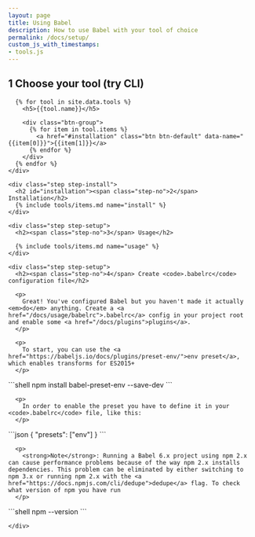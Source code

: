 ```yaml
---
layout: page
title: Using Babel
description: How to use Babel with your tool of choice
permalink: /docs/setup/
custom_js_with_timestamps:
- tools.js
---
```


<div class="container docs-content">
  <div class="step-wizard">
    <div class="step">
      <h2><span class="step-no">1</span> Choose your tool (try CLI)</h2>

      {% for tool in site.data.tools %}
        <h5>{{tool.name}}</h5>

        <div class="btn-group">
          {% for item in tool.items %}
            <a href="#installation" class="btn btn-default" data-name="{{item[0]}}">{{item[1]}}</a>
          {% endfor %}
        </div>
      {% endfor %}
    </div>

    <div class="step step-install">
      <h2 id="installation"><span class="step-no">2</span> Installation</h2>
      {% include tools/items.md name="install" %}
    </div>

    <div class="step step-setup">
      <h2><span class="step-no">3</span> Usage</h2>

      {% include tools/items.md name="usage" %}
    </div>

    <div class="step step-setup">
      <h2><span class="step-no">4</span> Create <code>.babelrc</code> configuration file</h2>

      <p>
        Great! You've configured Babel but you haven't made it actually <em>do</em> anything. Create a <a href="/docs/usage/babelrc">.babelrc</a> config in your project root and enable some <a href="/docs/plugins">plugins</a>.
      </p>

      <p>
        To start, you can use the <a href="https://babeljs.io/docs/plugins/preset-env/">env preset</a>, which enables transforms for ES2015+
      </p>

<!--lint disable no-shortcut-reference-link, no-undefined-references-->
<div markdown="1">
```shell
npm install babel-preset-env --save-dev
```
</div>
<!--lint enable no-shortcut-reference-link, no-undefined-references-->

      <p>
        In order to enable the preset you have to define it in your <code>.babelrc</code> file, like this:
      </p>

<!--lint disable no-shortcut-reference-link, no-undefined-references-->
<div markdown="1">
```json
{
  "presets": ["env"]
}
```
</div>
<!--lint enable no-shortcut-reference-link, no-undefined-references-->

      <p>
        <strong>Note</strong>: Running a Babel 6.x project using npm 2.x can cause performance problems because of the way npm 2.x installs dependencies. This problem can be eliminated by either switching to npm 3.x or running npm 2.x with the <a href="https://docs.npmjs.com/cli/dedupe">dedupe</a> flag. To check what version of npm you have run
      </p>

<!--lint disable no-shortcut-reference-link, no-undefined-references-->
<div markdown="1">
```shell
npm --version
```
</div>
<!--lint enable no-shortcut-reference-link, no-undefined-references-->

    </div>
  </div>
</div>
